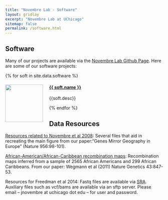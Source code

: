```yaml
---
title: "Novembre Lab - Software"
layout: gridlay
excerpt: "Novembre Lab at UChicago"
sitemap: false
permalink: /software.html
---
```




## Software

Many of our projects are available via the [Novembre Lab Github Page](https://github.com/NovembreLab). Here are some of our software projects:

{% for soft in site.data.software %}

<div class="row">
<div class="col-sm-11 clearfix">
  <img src="{{ site.url }}{{ site.baseurl }}/images/softpic/{{ soft.photo }}" class="img-responsive" width="120px" style="float: left; padding-right: 20px" />
  <h4><a href="{{soft.url}}" target="_blank">{{ soft.name }}</a></h4>
  <p>{{soft.desc}}</p>
</div>  
</div>

{% endfor %}

## Data Resources

[Resources related to Novembre et al 2008](https://github.com/jnovembre/Novembre_etal_2008_misc):  Several files that aid in recreating the main figure from our paper:“Genes Mirror Geography in Europe” (Nature 956:98-101).

[African-American/African-Caribbean recombination maps](https://jnpopgen.org/software/software/AfricanAmerican_AfricanCaribbean_recombination_maps.zip): Recombination maps inferred from a sample of 2565 African Americans and 299 African Caribbeans.  From our paper: Wegmann et al (2011) Nature Genetics 43:847-53.

Resources for Freedman et al 2014:  Fastq files are available via [SRA](http://www.ncbi.nlm.nih.gov/bioproject/PRJNA274504).  Auxiliary files such as vcf/bams are available via an sftp server. Please email – jnovembre at uchicago dot edu – for user and password.
